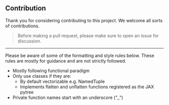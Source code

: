 ## Contribution

Thank you for considering contributing to this project. We welcome all sorts of contributions.

> Before making a pull request, please make sure to open an issue for discussion.
- - -
Please be aware of some of the formatting and style rules below. These rules are mostly for guidance and are not strictly followed.

- Mostly following functional paradigm
- Only use classes if they are:
    - By default vectorizable e.g. NamedTuple
    - Implements flatten and unflatten functions registered as the JAX pytree
- Private function names start with an underscore ("_")
